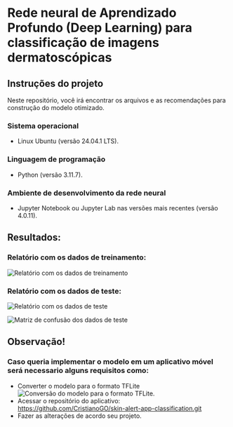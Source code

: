 # Rede neural de Aprendizado Profundo (Deep Learning) para classificação de imagens dermatoscópicas

## Instruções do projeto

Neste repositório, você irá encontrar os arquivos e as recomendações para construção do modelo otimizado.
 
### Sistema operacional

* Linux Ubuntu (versão 24.04.1 LTS).
 
### Linguagem de programação 

* Python (versão 3.11.7).

### Ambiente de desenvolvimento da rede neural

* Jupyter Notebook ou Jupyter Lab nas versões mais recentes (versão 4.0.11). 
   
## Resultados:

### Relatório com os dados de treinamento:
 
![Relatório com os dados de treinamento](https://github.com/user-attachments/assets/a74592f4-1147-4854-968a-3d7d07d54e0a)

### Relatório com os dados de teste:
 
![Relatório com os dados de teste](https://github.com/user-attachments/assets/02207d75-1419-4625-b5c3-841593ff26f4)
 
![Matriz de confusão dos dados de teste](https://github.com/user-attachments/assets/9c72ef52-5772-447f-bb9c-fb9a3260b30f)

## Observação!

### Caso queria implementar o modelo em um aplicativo móvel será necessario alguns requisitos como:

* Converter o modelo para o formato TFLite ![Conversão do modelo para o formato TFLite](https://www.tensorflow.org/lite/guide?hl=pt-br).
* Acessar o repositório do aplicativo: https://github.com/CristianoGO/skin-alert-app-classification.git
* Fazer as alterações de acordo seu projeto.





